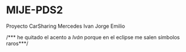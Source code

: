 # MIJE-PDS2

Proyecto CarSharing Mercedes Ivan Jorge Emilio

/*** he quitado el acento a _Iván_ porque en el eclipse me salen símbolos raros***/
